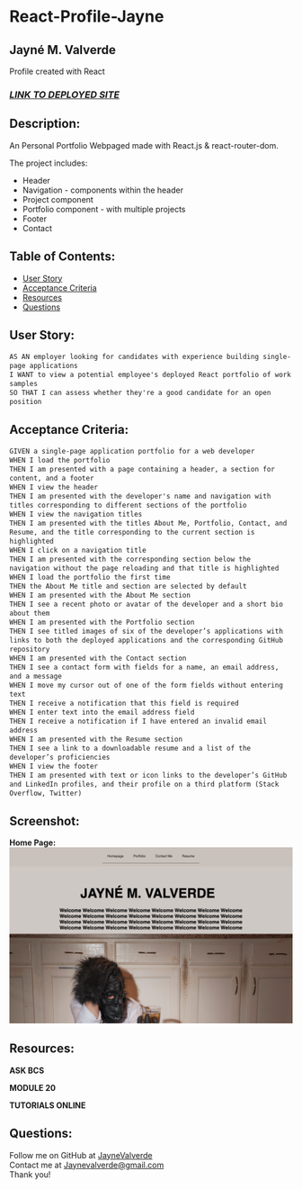 # React-Profile-Jayne
## Jayné M. Valverde 
Profile created with React

### **_[LINK TO DEPLOYED SITE](https://jaynevalverde.github.io/React-Profile-Jayne/#/)_**


## Description: 
An Personal Portfolio Webpaged made with React.js & react-router-dom. 

The project includes: 
* Header
* Navigation - components within the header
* Project component 
* Portfolio component - with multiple projects
* Footer
* Contact 

## Table of Contents: 
* [User Story](#user-story)
* [Acceptance Criteria](#acceptance-criteria)
* [Resources](#resources)
* [Questions](#questions)

## User Story:
```
AS AN employer looking for candidates with experience building single-page applications
I WANT to view a potential employee's deployed React portfolio of work samples
SO THAT I can assess whether they're a good candidate for an open position

```

## Acceptance Criteria: 
```
GIVEN a single-page application portfolio for a web developer
WHEN I load the portfolio
THEN I am presented with a page containing a header, a section for content, and a footer
WHEN I view the header
THEN I am presented with the developer's name and navigation with titles corresponding to different sections of the portfolio
WHEN I view the navigation titles
THEN I am presented with the titles About Me, Portfolio, Contact, and Resume, and the title corresponding to the current section is highlighted
WHEN I click on a navigation title
THEN I am presented with the corresponding section below the navigation without the page reloading and that title is highlighted
WHEN I load the portfolio the first time
THEN the About Me title and section are selected by default
WHEN I am presented with the About Me section
THEN I see a recent photo or avatar of the developer and a short bio about them
WHEN I am presented with the Portfolio section
THEN I see titled images of six of the developer’s applications with links to both the deployed applications and the corresponding GitHub repository
WHEN I am presented with the Contact section
THEN I see a contact form with fields for a name, an email address, and a message
WHEN I move my cursor out of one of the form fields without entering text
THEN I receive a notification that this field is required
WHEN I enter text into the email address field
THEN I receive a notification if I have entered an invalid email address
WHEN I am presented with the Resume section
THEN I see a link to a downloadable resume and a list of the developer’s proficiencies
WHEN I view the footer
THEN I am presented with text or icon links to the developer’s GitHub and LinkedIn profiles, and their profile on a third platform (Stack Overflow, Twitter) 
```

## Screenshot: 
**Home Page:**
![Screenshot of homepage.](./src/assets/images/landingpage.png)




## Resources:
**ASK BCS** <br>

**MODULE 20** <br>

**TUTORIALS ONLINE**

## Questions: 
Follow me on GitHub at [JayneValverde](https://github.com/JayneValverde) <br>
Contact me at Jaynevalverde@gmail.com <br>
Thank you!